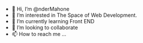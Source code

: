 - 👋 Hi, I’m @nderMahone
- 👀 I’m interested in The Space of Web Development.
- 🌱 I’m currently learning Front END
- 💞️ I’m looking to collaborate
- 📫 How to reach me ...
